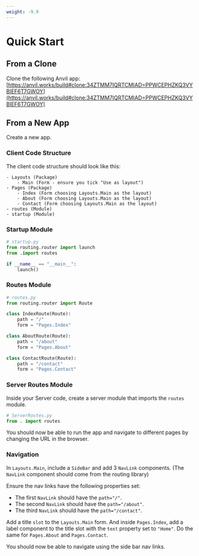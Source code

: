 ```yaml
---
weight: -9.9
---
```

# Quick Start

## From a Clone

Clone the following Anvil app: [https://anvil.works/build#clone:34ZTMM7IQRTCMIAD=PPWCEPHZKQ3VYBIEF6T7GWOY](https://anvil.works/build#clone:34ZTMM7IQRTCMIAD=PPWCEPHZKQ3VYBIEF6T7GWOY)

## From a New App

Create a new app.

### Client Code Structure

The client code structure should look like this:

```
- Layouts (Package)
    - Main (Form - ensure you tick "Use as layout")
- Pages (Package)
    - Index (Form choosing Layouts.Main as the layout)
    - About (Form choosing Layouts.Main as the layout)
    - Contact (Form choosing Layouts.Main as the layout)
- routes (Module)
- startup (Module)
```

### Startup Module

```python
# startup.py
from routing.router import launch
from .import routes

if __name__ == "__main__":
    launch()
```

### Routes Module

```python
# routes.py
from routing.router import Route

class IndexRoute(Route):
    path = "/"
    form = "Pages.Index"

class AboutRoute(Route):
    path = "/about"
    form = "Pages.About"

class ContactRoute(Route):
    path = "/contact"
    form = "Pages.Contact"
```

### Server Routes Module

Inside your Server code, create a server module that imports the `routes` module.

```python
# ServerRoutes.py
from . import routes
```

You should now be able to run the app and navigate to different pages by changing the URL in the browser.

### Navigation

In `Layouts.Main`, include a `SideBar` and add 3 `NavLink` components.
(The `NavLink` component should come from the routing library)

Ensure the nav links have the following properties set:

-   The first `NavLink` should have the `path="/"`.
-   The second `NavLink` should have the `path="/about"`.
-   The third `NavLink` should have the `path="/contact"`.

Add a title `slot` to the `Layouts.Main` form. And inside `Pages.Index`, add a label component to the title slot with the `text` property set to `"Home"`. Do the same for `Pages.About` and `Pages.Contact`.

You should now be able to navigate using the side bar nav links.
